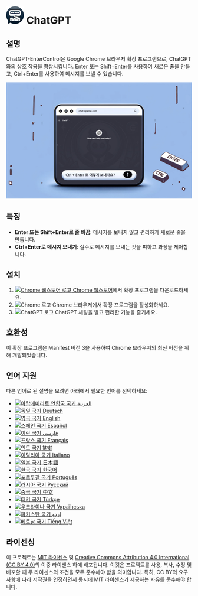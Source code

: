 # ![ChatGPT EnterControl Icon](../../icons/icon48.png) ChatGPT 

## 설명

ChatGPT-EnterControl은 Google Chrome 브라우저 확장 프로그램으로, ChatGPT와의 상호 작용을 향상시킵니다. Enter 또는 Shift+Enter를 사용하여 새로운 줄을 만들고, Ctrl+Enter를 사용하여 메시지를 보낼 수 있습니다.

![ChatGPT EnterControl Promo Image](../promo-images/promo-image_KO.jpg)

## 특징

- **Enter 또는 Shift+Enter로 줄 바꿈**: 메시지를 보내지 않고 편리하게 새로운 줄을 만듭니다.
- **Ctrl+Enter로 메시지 보내기**: 실수로 메시지를 보내는 것을 피하고 과정을 제어합니다.

## 설치
1. [<img src="https://fonts.gstatic.com/s/i/productlogos/chrome_store/v7/192px.svg" width="12" alt="Chrome 웹스토어 로고"> Chrome 웹스토어](https://chromewebstore.google.com/detail/ChatGPT-EnterControl)에서 확장 프로그램을 다운로드하세요.
2. <img src="https://fonts.gstatic.com/s/i/productlogos/chrome/v7/192px.svg" width="12" alt="Chrome 로고"> Chrome 브라우저에서 확장 프로그램을 활성화하세요.
3. <img src="https://upload.wikimedia.org/wikipedia/commons/0/04/ChatGPT_logo.svg" width="12" alt="ChatGPT 로고"> ChatGPT 채팅을 열고 편리한 기능을 즐기세요.

## 호환성

이 확장 프로그램은 Manifest 버전 3을 사용하여 Chrome 브라우저의 최신 버전을 위해 개발되었습니다.

## 언어 지원

다른 언어로 된 설명을 보려면 아래에서 필요한 언어를 선택하세요:

- [<img src="https://flagcdn.com/ae.svg" width="18" alt="아랍에미리트 연합국 국기"> العربية](./README_AR.md)
- [<img src="https://flagcdn.com/de.svg" width="18" alt="독일 국기"> Deutsch](./README_DE.md)
- [<img src="https://flagcdn.com/gb.svg" width="18" alt="영국 국기"> English](../../README.md)
- [<img src="https://flagcdn.com/es.svg" width="18" alt="스페인 국기"> Español](./README_ES.md)
- [<img src="https://flagcdn.com/ir.svg" width="18" alt="이란 국기"> فارسی](./README_FA.md)
- [<img src="https://flagcdn.com/fr.svg" width="18" alt="프랑스 국기"> Français](./README_FR.md)
- [<img src="https://flagcdn.com/in.svg" width="18" alt="인도 국기"> हिन्दी](./README_HI.md)
- [<img src="https://flagcdn.com/it.svg" width="18" alt="이탈리아 국기"> Italiano](./README_IT.md)
- [<img src="https://flagcdn.com/jp.svg" width="18" alt="일본 국기"> 日本語](./README_JA.md)
- [<img src="https://flagcdn.com/kr.svg" width="18" alt="한국 국기"> 한국어](./README_KO.md)
- [<img src="https://flagcdn.com/pt.svg" width="18" alt="포르투갈 국기"> Português](./README_PT.md)
- [<img src="https://flagcdn.com/ru.svg" width="18" alt="러시아 국기"> Русский](./README_RU.md)
- [<img src="https://flagcdn.com/cn.svg" width="18" alt="중국 국기"> 中文](./README_ZH.md)
- [<img src="https://flagcdn.com/tr.svg" width="18" alt="터키 국기"> Türkçe](./README_TR.md)
- [<img src="https://flagcdn.com/ua.svg" width="18" alt="우크라이나 국기"> Українська](./README_UK.md)
- [<img src="https://flagcdn.com/pk.svg" width="18" alt="파키스탄 국기"> اردو](./README_UR.md)
- [<img src="https://flagcdn.com/vi.svg" width="18" alt="베트남 국기"> Tiếng Việt](./README_VI.md)

## 라이센싱

이 프로젝트는 [MIT 라이센스](../../LICENSE_MIT) 및 [Creative Commons Attribution 4.0 International (CC BY 4.0)](../../LICENSE_CC_BY_4.0)의 이중 라이센스 하에 배포됩니다. 이것은 프로젝트를 사용, 복사, 수정 및 배포할 때 두 라이센스의 조건을 모두 준수해야 함을 의미합니다. 특히, CC BY의 요구 사항에 따라 저작권을 인정하면서 동시에 MIT 라이센스가 제공하는 자유를 준수해야 합니다.
